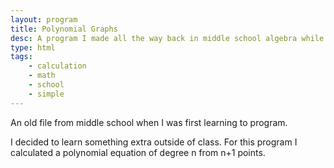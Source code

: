 ```yaml
---
layout: program
title: Polynomial Graphs
desc: A program I made all the way back in middle school algebra while learning about polynomials.
type: html
tags:
    - calculation
    - math
    - school
    - simple
---
```


An old file from middle school when I was first learning to program.

I decided to learn something extra outside of class. For this program I calculated a polynomial equation of degree n from n+1 points.
